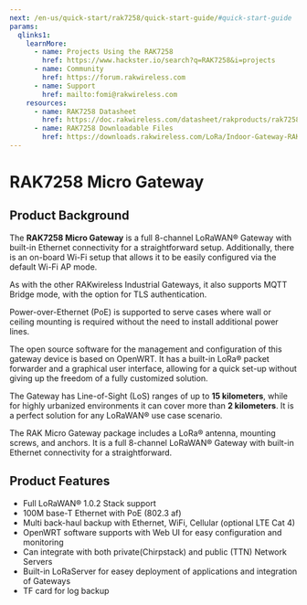 ```yaml
---
next: /en-us/quick-start/rak7258/quick-start-guide/#quick-start-guide
params:
  qlinks1:
    learnMore:
      - name: Projects Using the RAK7258
        href: https://www.hackster.io/search?q=RAK7258&i=projects
      - name: Community
        href: https://forum.rakwireless.com
      - name: Support
        href: mailto:fomi@rakwireless.com
    resources:
      - name: RAK7258 Datasheet
        href: https://doc.rakwireless.com/datasheet/rakproducts/rak7258-micro-gateway
      - name: RAK7258 Downloadable Files 
        href: https://downloads.rakwireless.com/LoRa/Indoor-Gateway-RAK7258/
---
```


# RAK7258 Micro Gateway

<rk-img
  src="/assets/images/quick-start-guide/rak7258/1.main/rak7258_overview.jpg"
  width="85%"
  figure-number="1"
  caption="RAK7258 Micro Gateway"
/>

## Product Background

The **RAK7258 Micro Gateway** is a full 8-channel LoRaWAN® Gateway with built-in Ethernet connectivity for a straightforward setup. Additionally, there is an on-board Wi-Fi setup that allows it to be easily configured via the default Wi-Fi AP mode.

As with the other RAKwireless Industrial Gateways, it also supports MQTT Bridge mode, with the option for TLS authentication.

Power-over-Ethernet (PoE) is supported to serve cases where wall or ceiling mounting is required without the need to install additional power lines.

The open source software for the management and configuration of this gateway device is based on OpenWRT. It has a built-in LoRa® packet forwarder and a graphical user interface, allowing for a quick set-up without giving up the freedom of a fully customized solution.

The Gateway has Line-of-Sight (LoS) ranges of up to **15 kilometers**, while for highly urbanized environments it can cover more than **2 kilometers**. It is a perfect solution for any LoRaWAN® use case scenario.

The RAK Micro Gateway package includes a LoRa® antenna, mounting screws, and anchors. It is a full 8-channel LoRaWAN® Gateway with built-in Ethernet connectivity for a straightforward.

<rk-btn
  src="quick-start-guide/#quick-start-guide"
  label="Setup your RAK7258 Micro Gateway"
/>

<rk-quick-links :params="$page.frontmatter.params.qlinks1" /> 

## Product Features

* Full LoRaWAN® 1.0.2 Stack support
* 100M base-T Ethernet with PoE (802.3 af)
* Multi back-haul backup with Ethernet, WiFi, Cellular (optional LTE Cat 4)
* OpenWRT software supports with Web UI for easy configuration and monitoring
* Can integrate with both private(Chirpstack) and public (TTN) Network Servers
* Built-in LoRaServer for easey deployment of applications and integration of Gateways
* TF card for log backup

